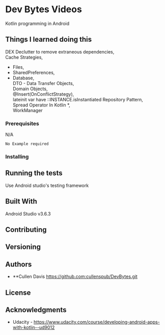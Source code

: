 # Dev Bytes Videos

Kotlin programming in Android

## Things I learned doing this
DEX Declutter to remove extraneous dependencies,  
Cache Strategies,  
- Files,  
- SharedPreferences,  
- Database,  
DTO - Data Transfer Objects,  
Domain Objects,  
@Insert(OnConflictStrategy),  
lateinit var have ::INSTANCE.isInstantiated
Repository Pattern,  
Spread Operator In Kotlin *,  
WorkManager

### Prerequisites
N/A

```
No Example required
```

### Installing


## Running the tests

Use Android studio's testing framework 

## Built With
Android Studio v3.6.3

## Contributing


## Versioning


## Authors

* **Cullen Davis https://github.com:cullenspub/DevBytes.git

## License

## Acknowledgments
* Udacity - https://www.udacity.com/course/developing-android-apps-with-kotlin--ud9012
